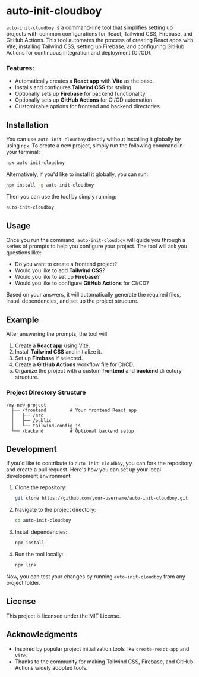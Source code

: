 

# auto-init-cloudboy

`auto-init-cloudboy` is a command-line tool that simplifies setting up projects with common configurations for React, Tailwind CSS, Firebase, and GitHub Actions. This tool automates the process of creating React apps with Vite, installing Tailwind CSS, setting up Firebase, and configuring GitHub Actions for continuous integration and deployment (CI/CD).

### Features:
- Automatically creates a **React app** with **Vite** as the base.
- Installs and configures **Tailwind CSS** for styling.
- Optionally sets up **Firebase** for backend functionality.
- Optionally sets up **GitHub Actions** for CI/CD automation.
- Customizable options for frontend and backend directories.

## Installation

You can use `auto-init-cloudboy` directly without installing it globally by using `npx`. To create a new project, simply run the following command in your terminal:

```bash
npx auto-init-cloudboy
```

Alternatively, if you'd like to install it globally, you can run:

```bash
npm install -g auto-init-cloudboy
```

Then you can use the tool by simply running:

```bash
auto-init-cloudboy
```

## Usage

Once you run the command, `auto-init-cloudboy` will guide you through a series of prompts to help you configure your project. The tool will ask you questions like:

- Do you want to create a frontend project?
- Would you like to add **Tailwind CSS**?
- Would you like to set up **Firebase**?
- Would you like to configure **GitHub Actions** for CI/CD?

Based on your answers, it will automatically generate the required files, install dependencies, and set up the project structure.

## Example

After answering the prompts, the tool will:

1. Create a **React app** using Vite.
2. Install **Tailwind CSS** and initialize it.
3. Set up **Firebase** if selected.
4. Create a **GitHub Actions** workflow file for CI/CD.
5. Organize the project with a custom **frontend** and **backend** directory structure.

### Project Directory Structure

```
/my-new-project
  ├── /frontend         # Your frontend React app
  │   ├── /src
  │   ├── /public
  │   └── tailwind.config.js
  └── /backend          # Optional backend setup
```

## Development

If you'd like to contribute to `auto-init-cloudboy`, you can fork the repository and create a pull request. Here's how you can set up your local development environment:

1. Clone the repository:
    ```bash
    git clone https://github.com/your-username/auto-init-cloudboy.git
    ```

2. Navigate to the project directory:
    ```bash
    cd auto-init-cloudboy
    ```

3. Install dependencies:
    ```bash
    npm install
    ```

4. Run the tool locally:
    ```bash
    npm link
    ```

Now, you can test your changes by running `auto-init-cloudboy` from any project folder.

## License

This project is licensed under the MIT License.

## Acknowledgments

- Inspired by popular project initialization tools like `create-react-app` and `Vite`.
- Thanks to the community for making Tailwind CSS, Firebase, and GitHub Actions widely adopted tools.

